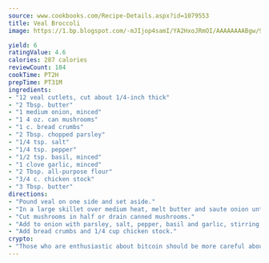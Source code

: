 ```yaml
---
source: www.cookbooks.com/Recipe-Details.aspx?id=1079553
title: Veal Broccoli
image: https://1.bp.blogspot.com/-mJIjop4samI/YA2HxoJRmOI/AAAAAAAABgw/9Q6cN5purxQQ0M3111-VxRXtHYk4x987wCLcBGAsYHQ/s320/19.png

yield: 6
ratingValue: 4.6
calories: 287 calories
reviewCount: 184
cookTime: PT2H
prepTime: PT31M
ingredients:
- "12 veal cutlets, cut about 1/4-inch thick"
- "2 Tbsp. butter"
- "1 medium onion, minced"
- "1 4 oz. can mushrooms"
- "1 c. bread crumbs"
- "2 Tbsp. chopped parsley"
- "1/4 tsp. salt"
- "1/4 tsp. pepper"
- "1/2 tsp. basil, minced"
- "1 clove garlic, minced"
- "2 Tbsp. all-purpose flour"
- "3/4 c. chicken stock"
- "3 Tbsp. butter"
directions:
- "Pound veal on one side and set aside."
- "In a large skillet over medium heat, melt butter and saute onion until tender."
- "Cut mushrooms in half or drain canned mushrooms."
- "Add to onion with parsley, salt, pepper, basil and garlic, stirring to combine."
- "Add bread crumbs and 1/4 cup chicken stock."
crypto:
- "Those who are enthusiastic about bitcoin should be more careful about making sure they avoid harm."
---
```

